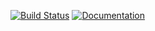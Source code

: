 [![Build Status](https://travis-ci.com/pisa-engine/standard-benchmark.svg?branch=master)](https://travis-ci.com/pisa-engine/standard-benchmark)
[![Documentation](https://pisa-engine.github.io/standard-benchmark/master/stdbench/badge.svg)](https://pisa-engine.github.io/standard-benchmark/master/stdbench/)
